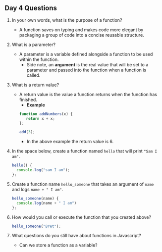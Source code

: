 ## Day 4 Questions

1. In your own words, what is the purpose of a function?
   * A function saves on typing and makes code more elegant by packaging a group of code into a concise reusable structure.

1. What is a parameter?
   * A parameter is a variable defined alongside a function to be used within the function.
      * Side note, an **argument** is the real value that will be set to a parameter and passed into the function when a function is called.

1. What is a return value?
   * A return value is the value a function returns when the function has finished.
      * **Example**
      ```javascript
      function addNumbers(x) {
         return x + x;
      };

      add(3);
      ```
      * In the above example the return value is 6.
1. In the space below, create a function named `hello` that will print `"Sam I am"`.
   ```javascript
   hello() {
     console.log("sam I am");
   };
   ```

1. Create a function name `hello_someone` that takes an argument of `name` and logs `name + " I am"`.
   ```javascript
   hello_someone(name) {
     console.log(name + " I am")
   };
   ```

1. How would you call or execute the function that you created above?
   ```javascript
   hello_someone("Bret");
   ```

1. What questions do you still have about functions in Javascript?
   * Can we store a function as a variable?
